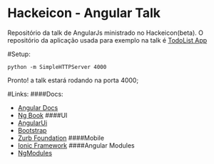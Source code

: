 Hackeicon - Angular Talk
============

Repositório da talk de AngularJs ministrado no Hackeicon(beta). O repositório da aplicação usada para exemplo na talk é [TodoList App](https://github.com/HackEicon/hackeicon-angular-todo.github.io)

#Setup:
```shell
python -m SimpleHTTPServer 4000
```
Pronto! a talk estará rodando na porta 4000;

#Links:
####Docs:
* [Angular Docs](https://angularjs.org/docs)
* [Ng Book](https://www.ng-book.com/)
####UI
* [AngularUi](http://angular-ui.github.io)
* [Bootstrap](http://getbootstrap.com)
* [Zurb Foundation](http://http://foundation.zurb.com/)
####Mobile
* [Ionic Framework](http://ionicframework.com)
####Angular Modules
* [NgModules](http://ngmodules.org)


